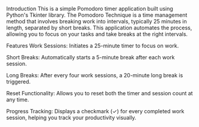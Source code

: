 Introduction
This is a simple Pomodoro timer application built using Python's Tkinter library. The Pomodoro Technique is a time management method that involves breaking work into intervals, typically 25 minutes in length, separated by short breaks. This application automates the process, allowing you to focus on your tasks and take breaks at the right intervals.

Features
Work Sessions: Initiates a 25-minute timer to focus on work.

Short Breaks: Automatically starts a 5-minute break after each work session.

Long Breaks: After every four work sessions, a 20-minute long break is triggered.

Reset Functionality: Allows you to reset both the timer and session count at any time.

Progress Tracking: Displays a checkmark (✓) for every completed work session, helping you track your productivity visually.

